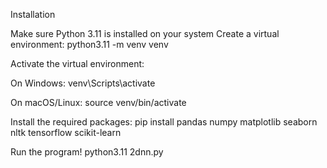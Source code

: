 Installation

Make sure Python 3.11 is installed on your system
Create a virtual environment:
python3.11 -m venv venv

Activate the virtual environment:

On Windows:
venv\Scripts\activate

On macOS/Linux:
source venv/bin/activate

Install the required packages:
pip install pandas numpy matplotlib seaborn nltk tensorflow scikit-learn

Run the program!
python3.11 2dnn.py
